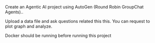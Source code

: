 Create an Agentic AI project using AutoGen (Round Robin GroupChat Agents)..


Upload a data file and ask questions related this this. You can request to plot graph and analyze.


Docker should be running before running this project